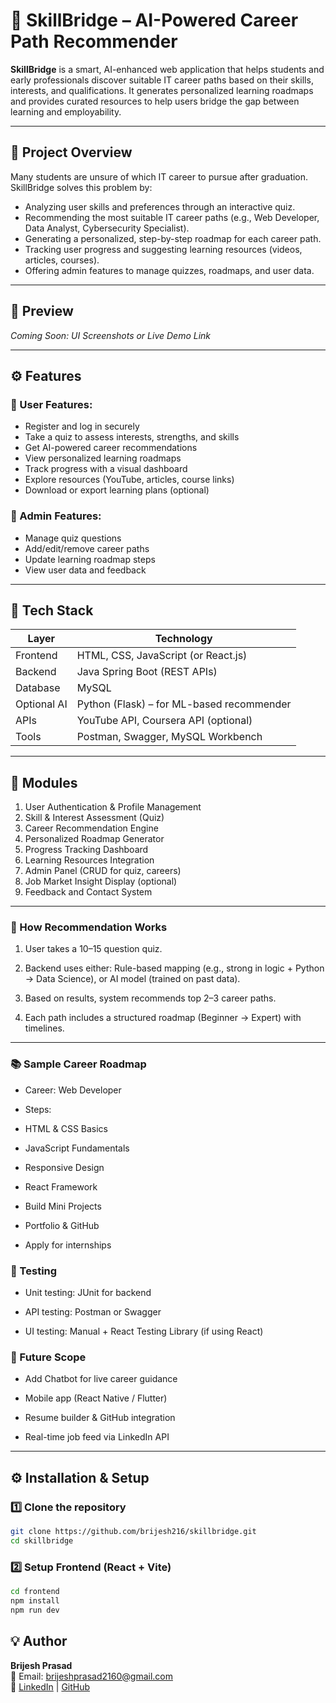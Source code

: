 # 💼 SkillBridge – AI-Powered Career Path Recommender

**SkillBridge** is a smart, AI-enhanced web application that helps students and early professionals discover suitable IT career paths based on their skills, interests, and qualifications. It generates personalized learning roadmaps and provides curated resources to help users bridge the gap between learning and employability.

---

## 🚀 Project Overview

Many students are unsure of which IT career to pursue after graduation. SkillBridge solves this problem by:
- Analyzing user skills and preferences through an interactive quiz.
- Recommending the most suitable IT career paths (e.g., Web Developer, Data Analyst, Cybersecurity Specialist).
- Generating a personalized, step-by-step roadmap for each career path.
- Tracking user progress and suggesting learning resources (videos, articles, courses).
- Offering admin features to manage quizzes, roadmaps, and user data.

---

## 📸 Preview

*Coming Soon: UI Screenshots or Live Demo Link*

---

## ⚙️ Features

### 👥 User Features:
- Register and log in securely
- Take a quiz to assess interests, strengths, and skills
- Get AI-powered career recommendations
- View personalized learning roadmaps
- Track progress with a visual dashboard
- Explore resources (YouTube, articles, course links)
- Download or export learning plans (optional)

### 🔧 Admin Features:
- Manage quiz questions
- Add/edit/remove career paths
- Update learning roadmap steps
- View user data and feedback

---

## 🧱 Tech Stack

| Layer      | Technology                     |
|------------|--------------------------------|
| Frontend   | HTML, CSS, JavaScript (or React.js) |
| Backend    | Java Spring Boot (REST APIs)   |
| Database   | MySQL                          |
| Optional AI| Python (Flask) – for ML-based recommender |
| APIs       | YouTube API, Coursera API (optional) |
| Tools      | Postman, Swagger, MySQL Workbench |

---

## 🧩 Modules

1. User Authentication & Profile Management
2. Skill & Interest Assessment (Quiz)
3. Career Recommendation Engine
4. Personalized Roadmap Generator
5. Progress Tracking Dashboard
6. Learning Resources Integration
7. Admin Panel (CRUD for quiz, careers)
8. Job Market Insight Display (optional)
9. Feedback and Contact System

---
### 🧠 How Recommendation Works

1. User takes a 10–15 question quiz.

2. Backend uses either: Rule-based mapping (e.g., strong in logic + Python → Data Science), or AI model (trained on past data).

3. Based on results, system recommends top 2–3 career paths.

4. Each path includes a structured roadmap (Beginner → Expert) with timelines.
   
---
### 📚 Sample Career Roadmap

- Career: Web Developer
- Steps:

- HTML & CSS Basics

- JavaScript Fundamentals

- Responsive Design

- React Framework

- Build Mini Projects

- Portfolio & GitHub

- Apply for internships

### 🧪 Testing

- Unit testing: JUnit for backend

- API testing: Postman or Swagger

- UI testing: Manual + React Testing Library (if using React)

### 📝 Future Scope

- Add Chatbot for live career guidance

- Mobile app (React Native / Flutter)

- Resume builder & GitHub integration

- Real-time job feed via LinkedIn API


---

## ⚙️ Installation & Setup  

### 1️⃣ Clone the repository  
```bash
git clone https://github.com/brijesh216/skillbridge.git
cd skillbridge
```
### 2️⃣ Setup Frontend (React + Vite)
```bash
cd frontend
npm install
npm run dev
```
## 💡 Author

**Brijesh Prasad**  
📧 Email: brijeshprasad2160@gmail.com  
🔗 [LinkedIn](https://www.linkedin.com/in/brijesh216) | [GitHub](https://github.com/brijesh216)


